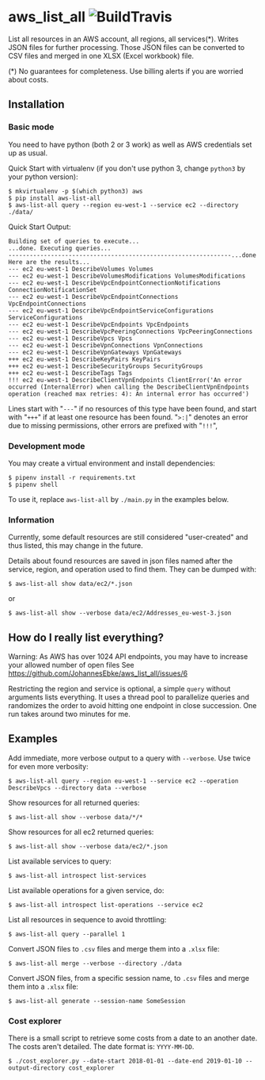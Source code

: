 # aws\_list\_all ![BuildTravis](https://travis-ci.org/JohannesEbke/aws_list_all.svg?branch=master "https://travis-ci.org/JohannesEbke/aws_list_all")

List all resources in an AWS account, all regions, all services(*). Writes JSON files for further processing.
Those JSON files can be converted to CSV files and merged in one XLSX (Excel workbook) file.

(*) No guarantees for completeness. Use billing alerts if you are worried about costs.

## Installation

### Basic mode
You need to have python (both 2 or 3 work) as well as AWS credentials set up as usual.

Quick Start with virtualenv (if you don't use python 3, change `python3` by your python version):

```shell script
$ mkvirtualenv -p $(which python3) aws
$ pip install aws-list-all
$ aws-list-all query --region eu-west-1 --service ec2 --directory ./data/
```

Quick Start Output:
```
Building set of queries to execute...
...done. Executing queries...
---------------------------------------------------------------...done
Here are the results...
--- ec2 eu-west-1 DescribeVolumes Volumes
--- ec2 eu-west-1 DescribeVolumesModifications VolumesModifications
--- ec2 eu-west-1 DescribeVpcEndpointConnectionNotifications ConnectionNotificationSet
--- ec2 eu-west-1 DescribeVpcEndpointConnections VpcEndpointConnections
--- ec2 eu-west-1 DescribeVpcEndpointServiceConfigurations ServiceConfigurations
--- ec2 eu-west-1 DescribeVpcEndpoints VpcEndpoints
--- ec2 eu-west-1 DescribeVpcPeeringConnections VpcPeeringConnections
--- ec2 eu-west-1 DescribeVpcs Vpcs
--- ec2 eu-west-1 DescribeVpnConnections VpnConnections
--- ec2 eu-west-1 DescribeVpnGateways VpnGateways
+++ ec2 eu-west-1 DescribeKeyPairs KeyPairs
+++ ec2 eu-west-1 DescribeSecurityGroups SecurityGroups
+++ ec2 eu-west-1 DescribeTags Tags
!!! ec2 eu-west-1 DescribeClientVpnEndpoints ClientError('An error occurred (InternalError) when calling the DescribeClientVpnEndpoints operation (reached max retries: 4): An internal error has occurred')
```
Lines start with "``---``" if no resources of this type have been found, and
start with "``+++``" if at least one resource has been found.
"``>:|``" denotes an error due to missing permissions, other errors are prefixed with "``!!!``",

### Development mode

You may create a virtual environment and install dependencies:
```shell script
$ pipenv install -r requirements.txt
$ pipenv shell
```
To use it, replace `aws-list-all` by `./main.py` in the examples below.

### Information

Currently, some default resources are still considered "user-created" and thus listed,
this may change in the future.

Details about found resources are saved in json files named after the service,
region, and operation used to find them. They can be dumped with:

```shell script
$ aws-list-all show data/ec2/*.json
```
or 
```shell script
$ aws-list-all show --verbose data/ec2/Addresses_eu-west-3.json
```

## How do I really list everything?

Warning: As AWS has over 1024 API endpoints, you may have to increase your allowed number of open files
See https://github.com/JohannesEbke/aws_list_all/issues/6

Restricting the region and service is optional, a simple ``query`` without arguments lists everything.
It uses a thread pool to parallelize queries and randomizes the order to avoid
hitting one endpoint in close succession. One run takes around two minutes for me.


## Examples

Add immediate, more verbose output to a query with ``--verbose``. Use twice for even more verbosity:

```shell script
$ aws-list-all query --region eu-west-1 --service ec2 --operation DescribeVpcs --directory data --verbose
```

Show resources for all returned queries:

```shell script
$ aws-list-all show --verbose data/*/*
```

Show resources for all ec2 returned queries:

```shell script
$ aws-list-all show --verbose data/ec2/*.json
```

List available services to query:

```shell script
$ aws-list-all introspect list-services
```

List available operations for a given service, do:

```shell script
$ aws-list-all introspect list-operations --service ec2
```

List all resources in sequence to avoid throttling:

```shell script
$ aws-list-all query --parallel 1
```

Convert JSON files to `.csv` files and merge them into a `.xlsx` file:
```shell script
$ aws-list-all merge --verbose --directory ./data
```
Convert JSON files, from a specific session name, to `.csv` files and merge them into a `.xlsx`
file:
```shell script
$ aws-list-all generate --session-name SomeSession
```

### Cost explorer
There is a small script to retrieve some costs from a date to an another date. The costs aren't
detailed. The date format is: `YYYY-MM-DD`.
```shell script
$ ./cost_explorer.py --date-start 2018-01-01 --date-end 2019-01-10 --output-directory cost_explorer
```
